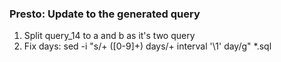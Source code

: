 ### Presto: Update to the generated query

1. Split query_14 to a and b as it's two query
2. Fix days: sed -i "s/+ \([0-9]\+\) days/+ interval '\1' day/g" *.sql
